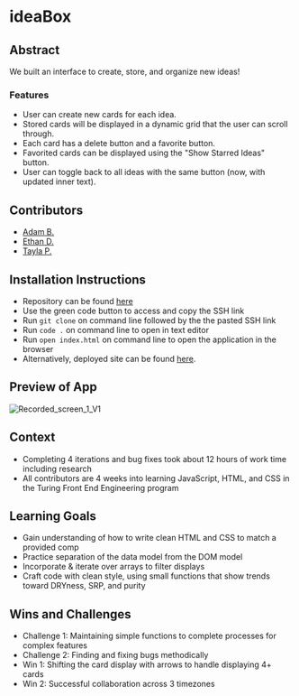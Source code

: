 # ideaBox
## Abstract
We built an interface to create, store, and organize new ideas!</br> 
### Features
- User can create new cards for each idea.
- Stored cards will be displayed in a dynamic grid that the user can scroll through.
- Each card has a delete button and a favorite button.
- Favorited cards can be displayed using the "Show Starred Ideas" button.
- User can toggle back to all ideas with the same button (now, with updated inner text).

## Contributors
- [Adam B.](https://github.com/cOdeBedient)
- [Ethan D.](https://github.com/Eduvall23)
- [Tayla P.](https://github.com/tednaphil)

## Installation Instructions
- Repository can be found [here](https://github.com/tednaphil/ideaBox)
- Use the green code button to access and copy the SSH link
- Run `git clone` on command line followed by the the pasted SSH link
- Run `code .` on command line to open in text editor
- Run `open index.html` on command line to open the application in the browser
- Alternatively, deployed site can be found [here](https://Eduvall23.github.io/ideaBox/).

## Preview of App
![Recorded_screen_1_V1](https://github.com/tednaphil/ideaBox/assets/76406423/40b3b1e8-3360-4d73-9c5a-d8d04997792c)

## Context
- Completing 4 iterations and bug fixes took about 12 hours of work time including research
- All contributors are 4 weeks into learning JavaScript, HTML, and CSS in the Turing Front End Engineering program
  
## Learning Goals
- Gain understanding of how to write clean HTML and CSS to match a provided comp
- Practice separation of the data model from the DOM model
- Incorporate & iterate over arrays to filter displays
- Craft code with clean style, using small functions that show trends toward DRYness, SRP, and purity
  
## Wins and Challenges
- Challenge 1: Maintaining simple functions to complete processes for complex features
- Challenge 2: Finding and fixing bugs methodically
- Win 1: Shifting the card display with arrows to handle displaying 4+ cards
- Win 2: Successful collaboration across 3 timezones
